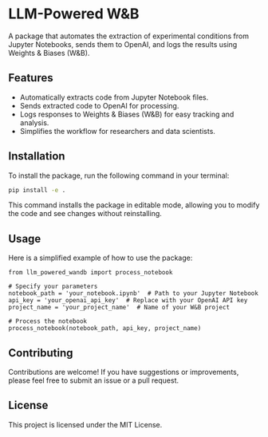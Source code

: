 
# LLM-Powered W&B

A package that automates the extraction of experimental conditions from Jupyter Notebooks, sends them to OpenAI, and logs the results using Weights & Biases (W&B).

## Features

- Automatically extracts code from Jupyter Notebook files.
- Sends extracted code to OpenAI for processing.
- Logs responses to Weights & Biases (W&B) for easy tracking and analysis.
- Simplifies the workflow for researchers and data scientists.

## Installation

To install the package, run the following command in your terminal:

```bash
pip install -e .
```

This command installs the package in editable mode, allowing you to modify the code and see changes without reinstalling.

## Usage

Here is a simplified example of how to use the package:

```pytho
from llm_powered_wandb import process_notebook

# Specify your parameters
notebook_path = 'your_notebook.ipynb'  # Path to your Jupyter Notebook
api_key = 'your_openai_api_key'  # Replace with your OpenAI API key
project_name = 'your_project_name'  # Name of your W&B project

# Process the notebook
process_notebook(notebook_path, api_key, project_name)
```

## Contributing

Contributions are welcome! If you have suggestions or improvements, please feel free to submit an issue or a pull request.

## License

This project is licensed under the MIT License.
